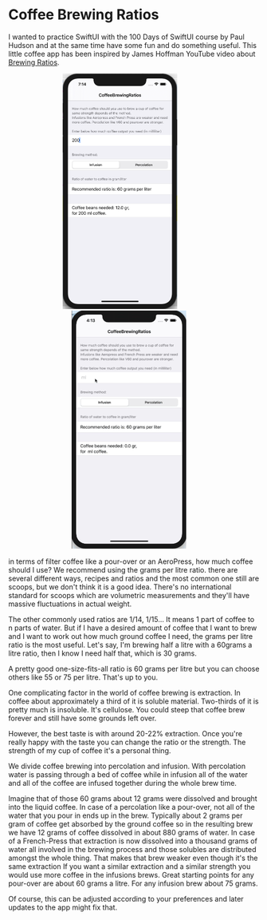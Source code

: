 
# Coffee Brewing Ratios

I wanted to practice SwiftUI with the 100 Days of SwiftUI course by Paul Hudson and at the same time have some fun and do something useful.
This little coffee app has been inspired by James Hoffman YouTube video about [Brewing Ratios](https://youtu.be/ipB6P1uzNYM).

<p align="center">
  <img src="/assets/coffee1.png" width="230"  title="Coffee Brewing Ratios">&nbsp;&nbsp;&nbsp;&nbsp;&nbsp;&nbsp;&nbsp;&nbsp;&nbsp;&nbsp;&nbsp;&nbsp;&nbsp;&nbsp;
  <img src="/assets/coffee1.gif" width="230"  title="Coffee Brewing Ratios">&nbsp;&nbsp;&nbsp;&nbsp;&nbsp;
</p>

in terms of filter coffee like a pour-over or an AeroPress, how much coffee should I use?
We recommend using the grams per litre ratio.
there are several different ways, recipes and ratios and the most
common one still are scoops, but we don't think it is a good idea. There's no international standard for scoops which are volumetric measurements and they'll have massive fluctuations in actual weight. 

The other commonly used ratios are 1/14, 1/15... It means 1 part of coffee to n parts of water.
But if I have a desired amount of coffee that I want to brew and I want to work out how much ground coffee I need, the grams per litre ratio is the most useful.  Let's say, I'm brewing half a litre with a 60grams a litre ratio, then I know I need half that, which is 30 grams.

A pretty good one-size-fits-all ratio is 60 grams per litre but you can choose others like 55 or 75 per litre. That's up to you.

One complicating factor in the world of coffee brewing is extraction.
In coffee about approximately a third of it is soluble material. Two-thirds of it is pretty much is insoluble. It's cellulose. You could steep that coffee brew forever and still have some grounds left over.

However, the best taste is with around 20-22% extraction.
Once you're really happy with the taste you can change the ratio or the strength. The strength of my cup of coffee it's a personal thing.

We divide coffee brewing into percolation and infusion.
With percolation water is passing through a bed of coffee while in infusion all of the water and all of the coffee are infused together during the whole brew time.

Imagine that of those 60 grams about 12 grams were dissolved and brought into the liquid coffee. 
In case of a percolation like a pour-over, not all of the water that you pour in ends up in the brew. Typically about 2 grams per gram of coffee get absorbed by the ground coffee so in the resulting brew we have 12 grams of coffee dissolved in about 880 grams of water. In case of a French-Press that extraction is now dissolved into a thousand grams of water all involved in the brewing process and those solubles are distributed amongst the whole thing. That makes that brew weaker even though it's
the same extraction 
If you want a similar extraction and a similar strength you would use more coffee in the infusions brews.
Great starting points for any pour-over are about 60 grams a litre. For any infusion brew about 75 grams.

Of course, this can be adjusted according to your preferences and later updates to the app might fix that.
